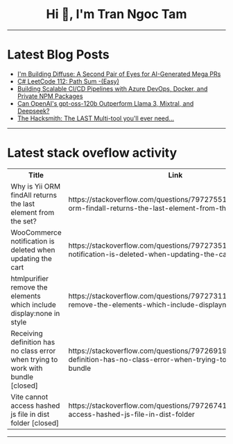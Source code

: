 <h1 align="center">Hi 👋, I'm Tran Ngoc Tam</h1>

---

# Latest Blog Posts 
<!-- BLOG-POST-LIST:START -->
- [I&#39;m Building Diffuse: A Second Pair of Eyes for AI-Generated Mega PRs](https://dev.to/personofnote/im-building-diffuse-a-second-pair-of-eyes-for-ai-generated-mega-prs-56ap)
- [C# LeetCode 112: Path Sum -&lpar;Easy&rpar;](https://dev.to/grantdotdev/c-leetcode-112-path-sum-easy-3fad)
- [Building Scalable CI/CD Pipelines with Azure DevOps, Docker, and Private NPM Packages](https://dev.to/vakul_keshav_46acdf8d9aaf/building-scalable-cicd-pipelines-with-azure-devops-docker-and-private-npm-packages-3m7f)
- [Can OpenAI&#39;s gpt-oss-120b Outperform Llama 3, Mixtral, and Deepseek?](https://dev.to/jovin_george_733dcfc16291/can-openais-gpt-oss-120b-outperform-llama-3-mixtral-and-deepseek-1pj9)
- [The Hacksmith: The LAST Multi-tool you&#39;ll ever need...](https://dev.to/maker_youtube/the-hacksmith-the-last-multi-tool-youll-ever-need-5941)
<!-- BLOG-POST-LIST:END -->

---

# Latest stack oveflow activity
<table>
  <tr><th>Title</th><th>Link</th></tr>
  <!-- STACKOVERFLOW:START --><tr><td>Why is Yii ORM findAll returns the last element from the set?</td><td>https://stackoverflow.com/questions/79727551/why-is-yii-orm-findall-returns-the-last-element-from-the-set</td></tr><tr><td>WooCommerce notification is deleted when updating the cart</td><td>https://stackoverflow.com/questions/79727351/woocommerce-notification-is-deleted-when-updating-the-cart</td></tr><tr><td>htmlpurifier remove the elements which include display:none in style</td><td>https://stackoverflow.com/questions/79727311/htmlpurifier-remove-the-elements-which-include-displaynone-in-style</td></tr><tr><td>Receiving definition has no class error when trying to work with bundle [closed]</td><td>https://stackoverflow.com/questions/79726919/receiving-definition-has-no-class-error-when-trying-to-work-with-bundle</td></tr><tr><td>Vite cannot access hashed js file in dist folder [closed]</td><td>https://stackoverflow.com/questions/79726741/vite-cannot-access-hashed-js-file-in-dist-folder</td></tr><!-- STACKOVERFLOW:END -->
</table>

---


